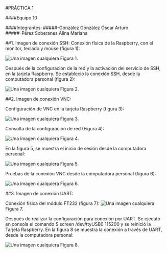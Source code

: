 #PRÁCTICA 1

####Equipo 10

####Integrantes:
#####-González González Óscar Arturo  
#####-Pérez Soberanes Alina Mariana

##1. Imagen de conexión SSH:
Conexión física de la Raspberry, con el monitor, teclado y mouse (figura 1):

![Una imagen cualquiera](imagen7a.png)
Figura 1.

Después de la configuración de la red y la activación del servicio de SSH, en la tarjeta Raspberry. Se estableció la conexión SSH, desde la computadora personal (figura 2):

![Una imagen cualquiera](img6.png)
Figura 2.

##2. Imagen de conexión VNC:

Configuración de VNC en la tarjeta Raspberry (figura 3):

![Una imagen cualquiera](imagen8.png)
Figura 3.

Consulta de la configuración de red (Figura 4):

![Una imagen cualquiera](imagen10a.png)
Figura 4.

En la figura 5, se muestra el inicio de sesión desde la computadora personal:

![Una imagen cualquiera](imagen1a.png)
Figura 5.

Pruebas de la conexión VNC desde la computadora personal (figura 6):

![Una imagen cualquiera](imagen3.png)
Figura 6.

##3. Imagen de conexión UART:

Conexión física del módulo FT232 (figura 7):
![Una imagen cualquiera](imagen11a.png)
Figura 7.

Después de realizar la configuración para conexión por UART. Se ejecutó en consola el comando $ screen /dev/ttyUSB0 115200 y se reinició la Tarjeta Raspberry. En la figura 8 se muestra la conexión a través de UART, desde la computadora personal:

![Una imagen cualquiera](imagen12.png)
Figura 8.

